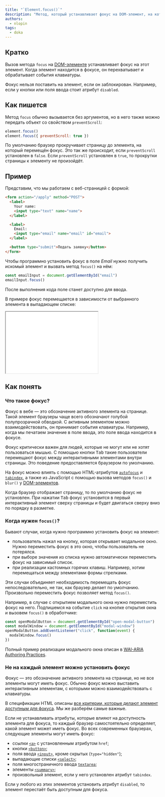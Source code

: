```yaml
---
title: "`Element.focus()`"
description: "Метод, который устанавливает фокус на DOM-элемент, на котором вызван."
authors:
  - nlopin
tags:
  - doka
---
```


## Кратко

Вызов метода `focus` на [DOM-элементе](/js/element) устанавливает фокус на этот элемент. Когда элемент находится в фокусе, он перехватывает и обрабатывает события клавиатуры.

Фокус нельзя поставить на элемент, если он заблокирован. Например, если у кнопки или поля ввода стоит атрибут `disabled`.

## Как пишется

Метод `focus` обычно вызывается без аргументов, но в него также можно передать объект со свойством `preventScroll`:

```js
element.focus()
element.focus({ preventScroll: true })
```

По умолчанию браузер прокручивает страницу до элемента, на который перемещён фокус. Это так же происходит, если `preventScroll` установлен в `false`. Если `preventScroll` установлен в `true`, то прокрутки страницы к элементу не произойдёт.

## Пример

Представим, что мы работаем с веб-страницей с формой:

```html
<form action="/apply" method="POST">
  <label>
    Your name:
    <input type="text" name="name">
  </label>

  <label>
    Email:
    <input type="email" name="email" id="email">
  </label>

  <button type="submit">Подать заявку</button>
</form>
```

Чтобы программно установить фокус в поле _Email_ нужно получить искомый элемент и вызвать метод `focus()` на нём:

```js
const emailInput = document.getElementById("email")
emailInput.focus()
```

После выполнения кода поле станет доступно для ввода.

В примере фокус перемещается в зависимости от выбранного элемента в выпадающем списке:

<iframe title="Перенос фокуса на элемент" src="demos/" height="200"></iframe>

## Как понять

### Что такое фокус?

Фокус в вебе — это обозначение активного элемента на странице. Такой элемент браузеры чаще всего обозначают голубой полупрозрачной обводкой. С активным элементом можно взаимодействовать, он принимает события клавиатуры. Например, когда мы печатаем значение в поле ввода, это поле ввода находится в фокусе.

Фокус критически важен для людей, которые не могут или не хотят пользоваться мышью. С помощью кнопки <kbd>Tab</kbd> такие пользователи перемещают фокус между интерактивными элементами внутри страницы. Это поведение предоставляется браузером по умолчанию.

На фокус можно влиять с помощью HTML-атрибутов [`autofocus`](/html/input) и [`tabindex`](/html/global-attrs), а также из JavaScript с помощью вызова методов `focus()` и `blur()` у [DOM-элементов](/js/element).

Когда браузер отображает страницу, то по умолчанию фокус не установлен. При нажатии <kbd>Tab</kbd> фокус установится в первый интерактивный элемент сверху страницы и будет двигаться сверху вниз по порядку в разметке.

### Когда нужен `focus()`?

Бывают случаи, когда нужно программно установить фокус на элемент:

- пользователь нажал на кнопку, которая открывает модальное окно. Нужно переместить фокус в это окно, чтобы пользователь не потерялся.
- при выборе значения из списка нужно автоматически переместить фокус на зависимый список.
- при реализации кастомных горячих клавиш. Например, хотим перемещаться между элементами формы стрелками.

Эти случаи объединяет необходимость перемещать фокус непоследовательно, не так, как браузер делает по умолчанию. Произвольно переместить фокус позволяет метод `focus()`.

Например, в случае с открытием модального окна нужно переместить фокус на него. Подпишемся на событие `click` на кнопке открытия окна и вызовем `focus()` в обработчике:

```js
const openModalButton = document.getElementById("open-modal-button")
const modalWindow = document.getElementById("modal-window")
openModalButton.addEventListener("click", function(event) {
  modalWindow.focus()
})
```

Полный пример реализации модального окна описан в [WAI-ARIA Authoring Practices](https://www.w3.org/TR/wai-aria-practices-1.1/examples/dialog-modal/dialog.html).

### Не на каждый элемент можно установить фокус

Фокус — это обозначение активного элемента на странице, но не все элементы могут иметь фокус. Обычно фокус можно выставить интерактивным элементам, с которыми можно взаимодействовать с клавиатуры.

В спецификации HTML описаны [все критерии, которые делают элемент доступным для фокуса](https://html.spec.whatwg.org/multipage/interaction.html#focusable-area). Мы же разберём самые важные.

Если не устанавливать атрибуты, которые влияют на доступность элемента для фокуса, то каждый браузер самостоятельно определяет, какой элемент может иметь фокус. Во всех современных браузерах, следующие элементы могут иметь фокус:

- ссылки [`<a>`](/html/a) с установленным атрибутом `href`;
- кнопки [`<button>`](/html/button);
- поля ввода [`<input>`](/html/input), кроме скрытых (`type="hidden"`);
- выпадающие списки [`<select>`](/html/select);
- поля многостраничного ввода [`textarea`](/html/textarea);
- элементы [`<summary>`](/html/details);
- произвольный элемент, если у него установлен атрибут `tabindex`.

Если у любого из этих элементов установить атрибут `disabled`, то элемент перестаёт быть доступным для фокуса.
